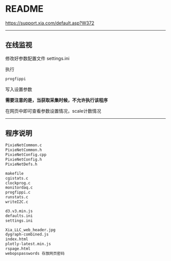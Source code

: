 <!-- README.md --- 
;; 
;; Description: 
;; Author: Hongyi Wu(吴鸿毅)
;; Email: wuhongyi@qq.com 
;; Created: 四 12月 20 20:21:20 2018 (+0800)
;; Last-Updated: 一 5月 27 21:26:51 2019 (+0800)
;;           By: Hongyi Wu(吴鸿毅)
;;     Update #: 46
;; URL: http://wuhongyi.cn -->

# README

https://support.xia.com/default.asp?W372

----

## 在线监视

修改好参数配置文件 settings.ini

执行
```bash
progfippi
```
写入设置参数

**需要注意的是，当获取采集时候，不允许执行该程序**

在网页中即可查看参数设置情况，scale计数情况


----

## 程序说明

```bash
PixieNetCommon.c          
PixieNetCommon.h          
PixieNetConfig.cpp        
PixieNetConfig.h          
PixieNetDefs.h            

makefile            
cgistats.c                
clockprog.c         
monitordaq.c        
progfippi.c    
runstats.c     
writeI2C.c     

d3.v3.min.js        
defaults.ini        
settings.ini   

Xia_LLC_web_header.jpg    
dygraph-combined.js 
index.html          
plotly-latest.min.js
rspage.html    
webopspasswords 存放网页密码
```



<!-- README.md ends here -->
